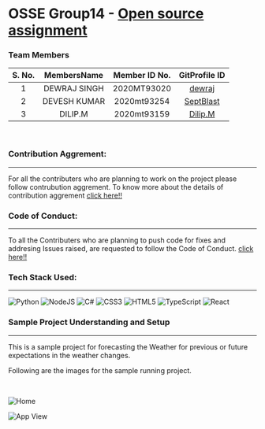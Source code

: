 OSSE Group14 - [Open source assignment](https://septblast.github.io/opensource_group14/)
============================================

### Team Members

| S. No. | MembersName  | Member ID No. | GitProfile ID |
| :----: | :----------: | :-----------: |:-------------:|
|   1    | DEWRAJ SINGH |  2020MT93020  |[dewraj](https://github.com/dewraj)|
|   2    | DEVESH KUMAR |  2020mt93254  |[SeptBlast](https://github.com/SeptBlast)|
|   3    |   DILIP.M    |  2020mt93159  |[Dilip.M](https://github.com/dilipmkallarackal)|

<br/>


### Contribution Aggrement: 
---
For all the contributers who are planning to work on the project please follow contrubution aggrement. To know more about the details of contribution aggrement [click here!!](./CONTRIBUTING.md)
<br/>

### Code of Conduct:
---
To all the Contributers who are planning to push code for fixes and addresing Issues raised, are requested to follow the Code of Conduct. [click here!!](./CODE_OF_CONDUCT.md)


### Tech Stack Used:
---
<img alt="Python" src="https://img.shields.io/badge/python%20-%2314354C.svg?&style=for-the-badge&logo=python&logoColor=white"/>
<img alt="NodeJS" src="https://img.shields.io/badge/node.js%20-%2343853D.svg?&style=for-the-badge&logo=node.js&logoColor=white"/>
<img alt="C#" src="https://img.shields.io/badge/c%23%20-%23239120.svg?&style=for-the-badge&logo=c-sharp&logoColor=white"/>
<img alt="CSS3" src="https://img.shields.io/badge/css3%20-%231572B6.svg?&style=for-the-badge&logo=css3&logoColor=white"/>
<img alt="HTML5" src="https://img.shields.io/badge/html5%20-%23E34F26.svg?&style=for-the-badge&logo=html5&logoColor=white"/>
<img alt="TypeScript" src="https://img.shields.io/badge/typescript%20-%23007ACC.svg?&style=for-the-badge&logo=typescript&logoColor=white"/>
<img alt="React" src="https://img.shields.io/badge/react%20-%2320232a.svg?&style=for-the-badge&logo=react&logoColor=%2361DAFB"/>

<br/>


### Sample Project Understanding and Setup
---

This is a sample project for forecasting the Weather for previous or future expectations in the weather changes.

Following are the images for the sample running project.

<br />

![Home](./images/Home.png)
<br />

![App View](./images/AppView.png)
<br />


